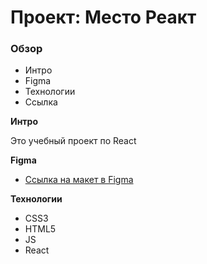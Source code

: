 # Проект: Место Реакт

### Обзор

* Интро
* Figma
* Технологии
* Ссылка

**Интро**

Это учебный проект по React

**Figma**

* [Ссылка на макет в Figma](https://www.figma.com/file/2cn9N9jSkmxD84oJik7xL7/JavaScript.-Sprint-4?node-id=0%3A1)

**Технологии**
* CSS3
* HTML5
* JS
* React
